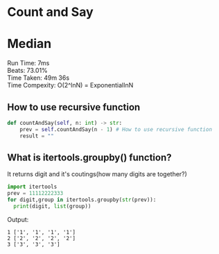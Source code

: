 Count and Say
=========
# Median
Run Time: 7ms        
Beats: 73.01%      
Time Taken: 49m 36s      
Time Compexity: O(2^lnN) = ExponentialInN  

## How to use recursive function
```python
def countAndSay(self, n: int) -> str:
    prev = self.countAndSay(n - 1) # How to use recursive function
    result = ""
```
## What is itertools.groupby() function?
It returns digit and it's coutings(how many digits are together?)

```python
import itertools
prev = 11112222333
for digit,group in itertools.groupby(str(prev)):
  print(digit, list(group))
```    
Output:    

```
1 ['1', '1', '1', '1']    
2 ['2', '2', '2', '2']   
3 ['3', '3', '3']   
```
